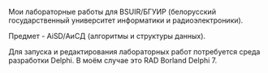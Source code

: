 Мои лабораторные работы для BSUIR/БГУИР (белорусский государственный университет информатики и радиоэлектроники).

Предмет - AiSD/АиСД (алгоритмы и структуры данных).

Для запуска и редактирования лабораторных работ потребуется среда разработки Delphi. В моём случае это RAD Borland Delphi 7.
